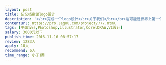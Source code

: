 ```yaml
---                
layout: post       
title: 记忆档案馆logo设计           
description: '</br>完成一个logo设计</br>关于我们</br></br>这可能是世界上第一个专门保存个人记忆的档案馆</br></br></br>关于logo</br></br>馆长心里有个形状</br>'     
contenturl: https://pro.lagou.com/project/777.html      
tags: [平面设计,Photoshop,illustrator,CorelDRAW,VI设计]            
salary: 3000元以下          
publish_time: 2016-11-16 08:57:17         
review: 1283人                   
apply: 10人                   
recommend: 6人                   
time_range: 小于1周              
---                 
```

